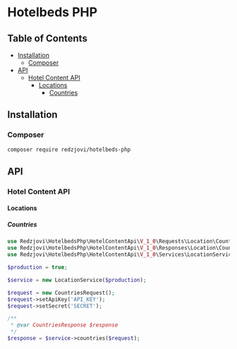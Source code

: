 # Hotelbeds PHP

## Table of Contents

* [Installation](#installation)
  * [Composer](#composer)
* [API](#api)
  * [Hotel Content API](#hotel-content-api)
    * [Locations](#locations)
      * [Countries](#countries)

## Installation

### Composer

```bash
composer require redzjovi/hotelbeds-php
```

## API

### Hotel Content API

#### Locations

##### Countries

```php
use Redzjovi\HotelbedsPhp\HotelContentApi\V_1_0\Requests\Location\CountriesRequest;
use Redzjovi\HotelbedsPhp\HotelContentApi\V_1_0\Responses\Location\CountriesResponse;
use Redzjovi\HotelbedsPhp\HotelContentApi\V_1_0\Services\LocationService;

$production = true;

$service = new LocationService($production);

$request = new CountriesRequest();
$request->setApiKey('API_KEY');
$request->setSecret('SECRET');

/** 
 * @var CountriesResponse $response
 */
$response = $service->countries($request);
```

